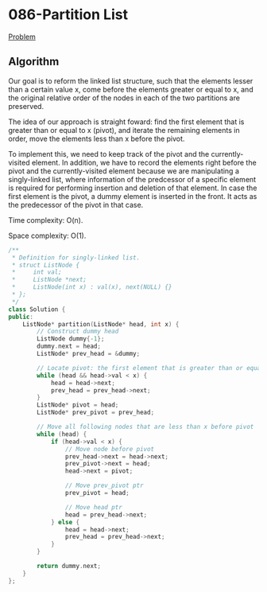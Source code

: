 # 086-Partition List

[Problem](https://leetcode.com/problems/partition-list/)

## Algorithm

Our goal is to reform the linked list structure, such that the elements lesser than a certain value x, come before the elements greater or equal to x, and the original relative order of the nodes in each of the two partitions are preserved.

The idea of our approach is straight foward: find the first element that is greater than or equal to x (pivot), and iterate the remaining elements in order, move the elements less than x before the pivot.

To implement this, we need to keep track of the pivot and the currently-visited element. In addition, we have to record the elements right before the pivot and the currently-visited element because we are manipulating a singly-linked list, where information of the predcessor of a specific element is required for performing insertion and deletion of that element. In case the first element is the pivot, a dummy element is inserted in the front. It acts as the predecessor of the pivot in that case.

Time complexity: O(n).

Space complexity: O(1).

```c++
/**
 * Definition for singly-linked list.
 * struct ListNode {
 *     int val;
 *     ListNode *next;
 *     ListNode(int x) : val(x), next(NULL) {}
 * };
 */
class Solution {
public:
    ListNode* partition(ListNode* head, int x) {
        // Construct dummy head
        ListNode dummy{-1};
        dummy.next = head;
        ListNode* prev_head = &dummy;

        // Locate pivot: the first element that is greater than or equal to x
        while (head && head->val < x) {
            head = head->next;
            prev_head = prev_head->next;
        }
        ListNode* pivot = head;
        ListNode* prev_pivot = prev_head;

        // Move all following nodes that are less than x before pivot
        while (head) {
            if (head->val < x) {
                // Move node before pivot
                prev_head->next = head->next;
                prev_pivot->next = head;
                head->next = pivot;

                // Move prev_pivot ptr
                prev_pivot = head;

                // Move head ptr
                head = prev_head->next;
            } else {
                head = head->next;
                prev_head = prev_head->next;
            }
        }

        return dummy.next;
    }
};
```
